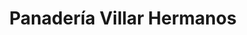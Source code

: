 ---
title: "Panadería Villar Hermanos"
url: /santo-domingo/panaderia-villar-hermanos/
shop: panadería
---